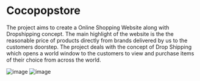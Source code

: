 # Cocopopstore
The project aims to create a Online Shopping Website along with Dropshipping concept. The main highlight of the website is the the reasonable price of products directly from brands delivered by us to the customers doorstep. The project deals with the concept of Drop Shipping which opens a world window to the customers to view and purchase items of their choice from across the world.


![image](https://user-images.githubusercontent.com/93578034/201716393-ebedd203-5403-43b1-9140-43a5ee61f600.png)
![image](https://user-images.githubusercontent.com/93578034/201716860-00794cc6-5fc1-4662-a989-5c5b9a6a6f37.png)

